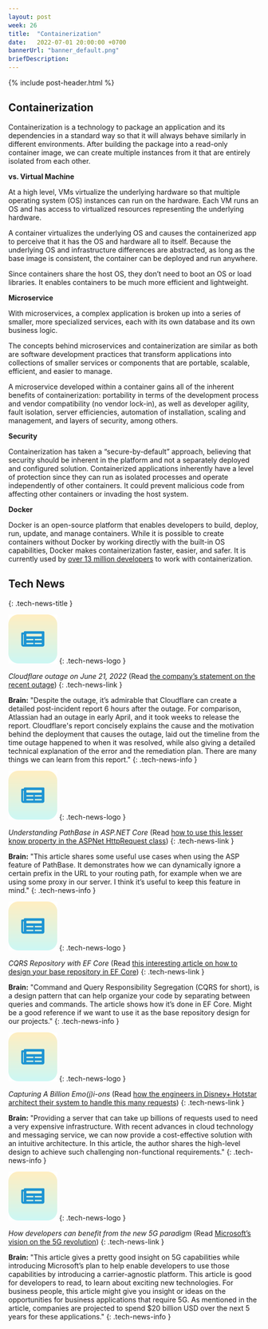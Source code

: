 ```yaml
---
layout: post
week: 26
title:  "Containerization"
date:   2022-07-01 20:00:00 +0700
bannerUrl: "banner_default.png"
briefDescription: 
---
```


{% include post-header.html %}

## Containerization

Containerization is a technology to package an application and its dependencies in a standard way so that it will always behave similarly in different environments. After building the package into a read-only container image, we can create multiple instances from it that are entirely isolated from each other.

__vs. Virtual Machine__

At a high level, VMs virtualize the underlying hardware so that multiple operating system (OS) instances can run on the hardware. Each VM runs an OS and has access to virtualized resources representing the underlying hardware.

A container virtualizes the underlying OS and causes the containerized app to perceive that it has the OS and hardware all to itself. Because the underlying OS and infrastructure differences are abstracted, as long as the base image is consistent, the container can be deployed and run anywhere.

Since containers share the host OS, they don’t need to boot an OS or load libraries. It enables containers to be much more efficient and lightweight.

__Microservice__

With microservices, a complex application is broken up into a series of smaller, more specialized services, each with its own database and its own business logic.

The concepts behind microservices and containerization are similar as both are software development practices that transform applications into collections of smaller services or components that are portable, scalable, efficient, and easier to manage.

A microservice developed within a container gains all of the inherent benefits of containerization: portability in terms of the development process and vendor compatibility (no vendor lock-in), as well as developer agility, fault isolation, server efficiencies, automation of installation, scaling and management, and layers of security, among others.

__Security__

Containerization has taken a “secure-by-default” approach, believing that security should be inherent in the platform and not a separately deployed and configured solution. Containerized applications inherently have a level of protection since they can run as isolated processes and operate independently of other containers. It could prevent malicious code from affecting other containers or invading the host system.

__Docker__

Docker is an open-source platform that enables developers to build, deploy, run, update, and manage containers. While it is possible to create containers without Docker by working directly with the built-in OS capabilities, Docker makes containerization faster, easier, and safer. It is currently used by [over 13 million developers](https://www.docker.com/) to work with containerization.

## Tech News
{: .tech-news-title }

![memo](/assets/images/tech-news.svg)
{: .tech-news-logo }

*Cloudflare outage on June 21, 2022* (Read [the company’s statement on the recent outage](https://blog.cloudflare.com/cloudflare-outage-on-june-21-2022/))
{: .tech-news-link }

__Brain:__ "Despite the outage, it’s admirable that Cloudflare can create a detailed post-incident report 6 hours after the outage. For comparison, Atlassian had an outage in early April, and it took weeks to release the report. Cloudflare's report concisely explains the cause and the motivation behind the deployment that causes the outage, laid out the timeline from the time outage happened to when it was resolved, while also giving a detailed technical explanation of the error and the remediation plan. There are many things we can learn from this report."
{: .tech-news-info }

![memo](/assets/images/tech-news.svg)
{: .tech-news-logo }

*Understanding PathBase in ASP.NET Core* (Read [how to use this lesser know property in the ASPNet HttpRequest class](https://andrewlock.net/understanding-pathbase-in-aspnetcore/))
{: .tech-news-link }

__Brain:__ "This article shares some useful use cases when using the ASP feature of PathBase. It demonstrates how we can dynamically ignore a certain prefix in the URL to your routing path, for example when we are using some proxy in our server. I think it’s useful to keep this feature in mind."
{: .tech-news-info }

![memo](/assets/images/tech-news.svg)
{: .tech-news-logo }

*CQRS Repository with EF Core* (Read [this interesting article on how to design your base repository in EF Core](https://thirty25.com/posts/2020/08/cqrs-ef-core-repository-pattern))
{: .tech-news-link }

__Brain:__ "Command and Query Responsibility Segregation (CQRS for short), is a design pattern that can help organize your code by separating between queries and commands. The article shows how it’s done in EF Core. Might be a good reference if we want to use it as the base repository design for our projects."
{: .tech-news-info }

![memo](/assets/images/tech-news.svg)
{: .tech-news-logo }

*Capturing A Billion Emo(j)i-ons* (Read [how the engineers in Disney+ Hotstar architect their system to handle this many requests](https://blog.hotstar.com/capturing-a-billion-emojis-62114cc0b440))
{: .tech-news-link }

__Brain:__ "Providing a server that can take up billions of requests used to need a very expensive infrastructure. With recent advances in cloud technology and messaging service, we can now provide a cost-effective solution with an intuitive architecture. In this article, the author shares the high-level design to achieve such challenging non-functional requirements."
{: .tech-news-info }

![memo](/assets/images/tech-news.svg)
{: .tech-news-logo }

*How developers can benefit from the new 5G paradigm* (Read [Microsoft’s vision on the 5G revolution](https://azure.microsoft.com/en-gb/blog/how-developers-can-benefit-from-the-new-5g-paradigm/))
{: .tech-news-link }

__Brain:__ "This article gives a pretty good insight on 5G capabilities while introducing Microsoft’s plan to help enable developers to use those capabilities by introducing a carrier-agnostic platform. This article is good for developers to read, to learn about exciting new technologies. For business people, this article might give you insight or ideas on the opportunities for business applications that require 5G. As mentioned in the article, companies are projected to spend $20 billion USD over the next 5 years for these applications."
{: .tech-news-info }
